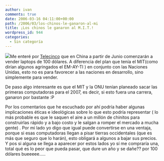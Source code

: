 ```yaml
---
author: ivan
comments: true
date: 2006-03-16 04:11:00+00:00
path: /2006/03/los-chinos-le-ganaron-al-mi
title: ¡Los chinos le ganaron al M.I.T.!
wordpress_id: 944
categories:
  - Sin categoría
---
```


[![](https://www.informativos.telecinco.es/imgsed/portatil_060315_300.jpg)](https://www.informativos.telecinco.es/imgsed/portatil_060315_300.jpg)Me enteré por [Telecinco](https://www.informativos.telecinco.es/ordenadores_portatiles/china/baratos/dn_21975.htm) que en China a partir de Junio comenzarán a vender laptops de 100 dólares. A diferencia del plan que tenía el MIT(como dirían algunos agringados el EM-AY-TI ) en conjunto con las Naciones Unidas, esto no es para favorecer a las naciones en desarrollo, sino simplemente para vender.

De paso algo interesante es que el MIT y la ONU tenían planeado sacar las primeras computadoras para el 2007, es decir, si esto fuera una carrera, ganaron por bastante :P

Por los comentarios que he escuchado por ahí podría haber algunas implicaciones éticas e ideológicas sobre lo que esto podría representar ( lo más probable es que le saquen el aire a un millón de chinitos para construirlas rápido y a bajo costo y le salgan a romper el mercado a mucha gente) . Por mi lado yo digo que igual puede convertirse en una ventaja, porque si esas computadoras llegan a pisar tierras occidentales (que es más que seguro que lo harán), esto obligará a algunos a bajar sus precios. Y pos si alguna se llega a aparecer por estos lados yo sí me compraría una, total qué es lo peor que pueda pasar, que dure un año y se dañe?? por 100 dólares bueeeee.....

